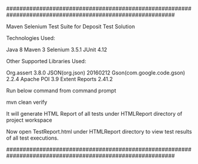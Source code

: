 ###########################################################################################################

Maven Selenium Test Suite for Deposit Test Solution

Technologies Used:

Java 8
Maven 3
Selenium 3.5.1
JUnit 4.12

Other Supported Libraries Used:

Org.assert 3.8.0
JSON(org.json) 20160212
Gson(com.google.code.gson) 2.2.4
Apache POI 3.9
Extent Reports 2.41.2


Run below command from command prompt

mvn clean verify

It will generate HTML Report of all tests under HTMLReport directory of project workspace

Now open TestReport.html under HTMLReport directory to view test results of all test executions.

###########################################################################################################
